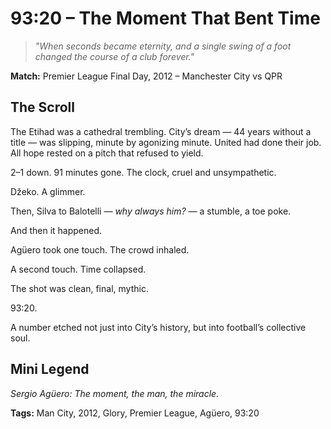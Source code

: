 # 93:20 – The Moment That Bent Time

> _"When seconds became eternity, and a single swing of a foot changed the course of a club forever."_

**Match:** Premier League Final Day, 2012 – Manchester City vs QPR

## The Scroll

The Etihad was a cathedral trembling. City’s dream — 44 years without a title — was slipping, minute by agonizing minute. United had done their job. All hope rested on a pitch that refused to yield.

2–1 down. 91 minutes gone. The clock, cruel and unsympathetic.

Džeko. A glimmer.

Then, Silva to Balotelli — _why always him?_ — a stumble, a toe poke.

And then it happened.

Agüero took one touch. The crowd inhaled.

A second touch. Time collapsed.

The shot was clean, final, mythic.

93:20.

A number etched not just into City’s history, but into football’s collective soul.

## Mini Legend

_Sergio Agüero: The moment, the man, the miracle._

**Tags:** Man City, 2012, Glory, Premier League, Agüero, 93:20
